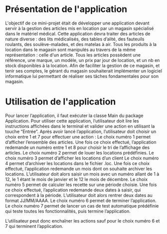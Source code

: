 # Présentation de l'application

L'objectif de ce mini-projet était de développer une application devant servir à la gestion des articles mis en location par un magasin spécialisé dans le matériel médical. Cette application devra traiter des articles de nature diverse : des lits médicalisés, des tables d’alité, des fauteuils roulants, des soulève-malades, et des matelas à air.
Tous les produits à la location dans le magasin sont manipulés au travers de la même représentation : celle d'un article. Tous les articles possèdent une référence, une marque, un modèle, un prix par jour de location, et un nb en stock disponibles à la location.
Afin de faciliter la gestion de ce magasin, et tenir ses comptes, le gérant du magasin souhaiterait implémenter un logiciel informatique lui permettant de réaliser ses tâches fondamentales pour son magasin.


# Utilisation de l'application

Pour lancer l’application, il faut exécuter la classe Main du package Application.
Pour utiliser cette application, l’utilisateur doit lire les instructions affichées dans le terminal et valider une action en utilisant la touche “Entrée”.
Après avoir lancé l’application, l’utilisateur doit choisir un choix entre 1 et 7 pour effectuer une action :
Le choix numéro 1 permet d’afficher l’ensemble des articles. Une fois ce choix effectué, l’application redemande un numéro entre 1 et 8 pour choisir le tri de l’affichage des articles.
Le choix numéro 2 permet de louer les locations prédéfinies.
Le choix numéro 3 permet d’afficher les locations d’un client
Le choix numéro 4 permet d’archiver les locations dans le fichier .loc. Une fois ce choix effectué, l’application redemande un mois dont on souhaite archiver les locations.
L’utilisateur doit alors saisir un mois avec un numéro allant de 1 à 12, le 1 étant le mois de janvier et le 12 le mois de décembre.
Le choix numéro 5 permet de calculer les recette sur une période choisie. Une fois ce choix effectué, l’application redemande deux dates à saisir, qui correspondent à la période. L’utilisateur doit alors rentrer deux dates au format JJ/MM/AAAA.
Le choix numéro 6 permet de terminer l’application.
Le choix numéro 7 permet de lancer un cas de test automatique prédéfinie qui teste toutes les fonctionnalités, puis termine l’application.

L’utilisateur peut donc enchaîner les actions sauf pour le choix numéro 6 et 7 qui terminent l’application.
